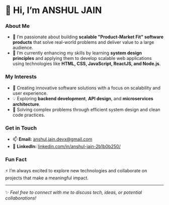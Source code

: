 # 👋 Hi, I’m ANSHUL JAIN  

### About Me  
- 👀 I’m passionate about building **scalable "Product-Market Fit" software products** that solve real-world problems and deliver value to a large audience.  
- 🌱 I’m currently enhancing my skills by learning **system design principles** and applying them to develop scalable web applications using technologies like **HTML, CSS, JavaScript, ReactJS, and Node.js**.  

### My Interests  
- 🚀 Creating innovative software solutions with a focus on scalability and user experience.  
- 💡 Exploring **backend development**, **API design**, and **microservices architecture**.  
- 🎯 Solving complex problems through efficient system design and clean code practices.  

### Get in Touch  
- 📫 **Email:** [anshul.jain.devx@gmail.com](mailto:anshul.jain.devx@gmail.com)  
- 💼 **LinkedIn:** [linkedin.com/in/anshul-jain-2b1b0b250/](https://www.linkedin.com/in/anshul-jain-2b1b0b250/)  

### Fun Fact  
⚡ I’m always excited to explore new technologies and collaborate on projects that make a meaningful impact.  

---  
✨ *Feel free to connect with me to discuss tech, ideas, or potential collaborations!*  
